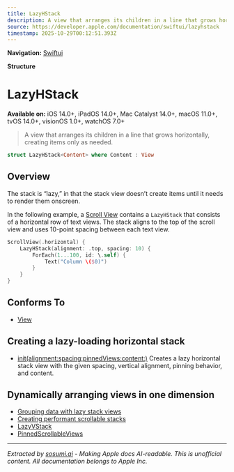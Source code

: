 ```yaml
---
title: LazyHStack
description: A view that arranges its children in a line that grows horizontally, creating items only as needed.
source: https://developer.apple.com/documentation/swiftui/lazyhstack
timestamp: 2025-10-29T00:12:51.393Z
---
```


**Navigation:** [Swiftui](/documentation/swiftui)

**Structure**

# LazyHStack

**Available on:** iOS 14.0+, iPadOS 14.0+, Mac Catalyst 14.0+, macOS 11.0+, tvOS 14.0+, visionOS 1.0+, watchOS 7.0+

> A view that arranges its children in a line that grows horizontally, creating items only as needed.

```swift
struct LazyHStack<Content> where Content : View
```

## Overview

The stack is “lazy,” in that the stack view doesn’t create items until it needs to render them onscreen.

In the following example, a [Scroll View](/documentation/swiftui/scrollview) contains a `LazyHStack` that consists of a horizontal row of text views. The stack aligns to the top of the scroll view and uses 10-point spacing between each text view.

```swift
ScrollView(.horizontal) {
    LazyHStack(alignment: .top, spacing: 10) {
        ForEach(1...100, id: \.self) {
            Text("Column \($0)")
        }
    }
}
```

## Conforms To

- [View](/documentation/swiftui/view)

## Creating a lazy-loading horizontal stack

- [init(alignment:spacing:pinnedViews:content:)](/documentation/swiftui/lazyhstack/init(alignment:spacing:pinnedviews:content:)) Creates a lazy horizontal stack view with the given spacing, vertical alignment, pinning behavior, and content.

## Dynamically arranging views in one dimension

- [Grouping data with lazy stack views](/documentation/swiftui/grouping-data-with-lazy-stack-views)
- [Creating performant scrollable stacks](/documentation/swiftui/creating-performant-scrollable-stacks)
- [LazyVStack](/documentation/swiftui/lazyvstack)
- [PinnedScrollableViews](/documentation/swiftui/pinnedscrollableviews)

---

*Extracted by [sosumi.ai](https://sosumi.ai) - Making Apple docs AI-readable.*
*This is unofficial content. All documentation belongs to Apple Inc.*

